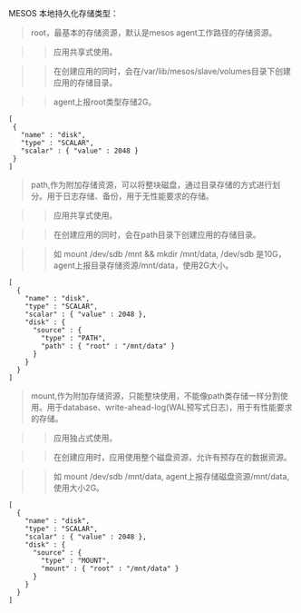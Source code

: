 MESOS 本地持久化存储类型：

> root，最基本的存储资源，默认是mesos agent工作路径的存储资源。

>> 应用共享式使用。

>> 在创建应用的同时，会在/var/lib/mesos/slave/volumes目录下创建应用的存储目录。

>>agent上报root类型存储2G。
```
[
 {
   "name" : "disk",
   "type" : "SCALAR",
   "scalar" : { "value" : 2048 }
 }
]
```

> path,作为附加存储资源，可以将整块磁盘，通过目录存储的方式进行划分。用于日志存储、备份，用于无性能要求的存储。

>>应用共享式使用。

>> 在创建应用的同时，会在path目录下创建应用的存储目录。

>> 如 mount /dev/sdb /mnt && mkdir /mnt/data, /dev/sdb 是10G，agent上报目录存储资源/mnt/data，使用2G大小。
```
[
  {
    "name" : "disk",
    "type" : "SCALAR",
    "scalar" : { "value" : 2048 },
    "disk" : {
      "source" : {
        "type" : "PATH",
        "path" : { "root" : "/mnt/data" }
      }
    }
  }
]
```

> mount,作为附加存储资源，只能整块使用，不能像path类存储一样分割使用。用于database、write-ahead-log(WAL预写式日志)，用于有性能要求的存储。

>>应用独占式使用。

>>在创建应用时，应用使用整个磁盘资源，允许有预存在的数据资源。

>> 如 mount /dev/sdb /mnt/data, agent上报存储磁盘资源/mnt/data,使用大小2G。
```
[
  {
    "name" : "disk",
    "type" : "SCALAR",
    "scalar" : { "value" : 2048 },
    "disk" : {
      "source" : {
        "type" : "MOUNT",
        "mount" : { "root" : "/mnt/data" }
      }
    }
  }
]
```
